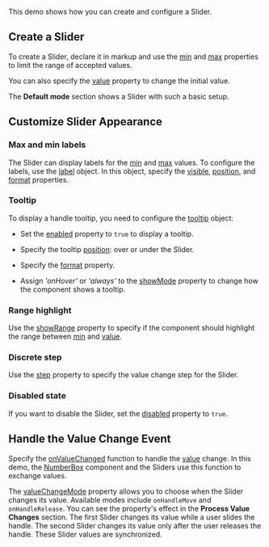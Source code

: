 This demo shows how you can create and configure a Slider.

## Create a Slider

To create a Slider, declare it in markup and use the [min](/Documentation/ApiReference/UI_Components/dxSlider/Configuration/#min) and [max](/Documentation/ApiReference/UI_Components/dxSlider/Configuration/#max) properties to limit the range of accepted values.

You can also specify the [value](/Documentation/ApiReference/UI_Components/dxSlider/Configuration/#value) property to change the initial value.

The **Default mode** section shows a Slider with such a basic setup.

## Customize Slider Appearance

### Max and min labels

The Slider can display labels for the [min](/Documentation/ApiReference/UI_Components/dxSlider/Configuration/#min) and [max](/Documentation/ApiReference/UI_Components/dxSlider/Configuration/#max) values. To configure the labels, use the [label](/Documentation/ApiReference/UI_Components/dxSlider/Configuration/label/) object. In this object, specify the [visible](/Documentation/ApiReference/UI_Components/dxSlider/Configuration/label/#visible), [position](/Documentation/ApiReference/UI_Components/dxSlider/Configuration/label/#position), and [format](/Documentation/ApiReference/UI_Components/dxSlider/Configuration/label/#format) properties.

### Tooltip

To display a handle tooltip, you need to configure the [tooltip](/Documentation/ApiReference/UI_Components/dxSlider/Configuration/tooltip/) object:

- Set the [enabled](/Documentation/ApiReference/UI_Components/dxSlider/Configuration/tooltip/#enabled) property to `true` to display a tooltip. 

- Specify the tooltip [position](/Documentation/ApiReference/UI_Components/dxSlider/Configuration/tooltip/#position): over or under the Slider.

- Specify the [format](/Documentation/ApiReference/UI_Components/dxSlider/Configuration/tooltip/#format) property.

- Assign *'onHover'* or *'always'* to the [showMode](/Documentation/ApiReference/UI_Components/dxSlider/Configuration/tooltip/#showMode) property to change how the component shows a tooltip.

### Range highlight

Use the [showRange](/Documentation/ApiReference/UI_Components/dxSlider/Configuration/#showRange) property to specify if the component should highlight the range between [min](/Documentation/ApiReference/UI_Components/dxSlider/Configuration/#min) and [value](/Documentation/ApiReference/UI_Components/dxSlider/Configuration/#value). 

### Discrete step

Use the [step](/Documentation/ApiReference/UI_Components/dxSlider/Configuration/#step) property to specify the value change step for the Slider.

### Disabled state

If you want to disable the Slider, set the [disabled](/Documentation/ApiReference/UI_Components/dxSlider/Configuration/#disabled) property to `true`.

## Handle the Value Change Event

Specify the [onValueChanged](/Documentation/ApiReference/UI_Components/dxSlider/Configuration/#onValueChanged) function to handle the [value](/Documentation/ApiReference/UI_Components/dxSlider/Configuration/#value) change. In this demo, the [NumberBox](/Documentation/ApiReference/UI_Components/dxNumberBox/) component and the Sliders use this function to exchange values.

The [valueChangeMode](/Documentation/ApiReference/UI_Components/dxSlider/Configuration/#valueChangeMode) property allows you to choose when the Slider changes its value. Available modes include `onHandleMove` and `onHandleRelease`. You can see the property's effect in the **Process Value Changes** section. The first Slider changes its value while a user slides the handle. The second Slider changes its value only after the user releases the handle. These Slider values are synchronized.